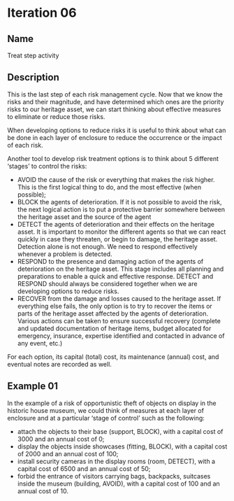 # Iteration 06

## Name
Treat step activity

## Description
This is the last step of each risk management cycle. Now that we know the risks and their magnitude, and have determined which ones are the priority risks to our heritage asset, we can start thinking about effective measures to eliminate or reduce those risks.

When developing options to reduce risks it is useful to think about what can be done in each layer of enclosure to reduce the occurrence or the impact of each risk.

Another tool to develop risk treatment options is to think about 5 different ‘stages’ to control the risks:
- AVOID the cause of the risk or everything that makes the risk higher. This is the first logical thing to do, and the most effective (when possible);
- BLOCK the agents of deterioration. If it is not possible to avoid the risk, the next logical action is to put a protective barrier somewhere between the heritage asset and the source of the agent
- DETECT the agents of deterioration and their effects on the heritage asset. It is important to monitor the different agents so that we can react quickly in case they threaten, or begin to damage, the heritage asset. Detection alone is not enough. We need to respond effectively whenever a problem is detected. 
- RESPOND to the presence and damaging action of the agents of deterioration on the heritage asset. This stage includes all planning and preparations to enable a quick and effective response. DETECT and RESPOND should always be considered together when we are developing options to reduce risks. 
- RECOVER from the damage and losses caused to the heritage asset. If everything else fails, the only option is to try to recover the items or parts of the heritage asset affected by the agents of deterioration. Various actions can be taken to ensure successful recovery (complete and updated documentation of heritage items, budget allocated for emergency, insurance, expertise identified and contacted in advance of any event, etc.)

For each option, its capital (total) cost, its maintenance (annual) cost, and eventual notes are recorded as well.

## Example 01
In the example of a risk of opportunistic theft of objects on display in the historic house museum, we could think of measures at each layer of enclosure and at a particular ‘stage of control’ such as the following:
- attach the objects to their base (support, BLOCK), with a capital cost of 3000 and an annual cost of 0;
- display the objects inside showcases (fitting, BLOCK), with a capital cost of 2000 and an annual cost of 100;
- install security cameras in the display rooms (room, DETECT), with a capital cost of 6500 and an annual cost of 50;
- forbid the entrance of visitors carrying bags, backpacks, suitcases inside the museum (building, AVOID), with a capital cost of 100 and an annual cost of 10.